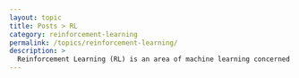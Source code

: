 ```yaml
---
layout: topic
title: Posts > RL
category: reinforcement-learning
permalink: /topics/reinforcement-learning/
description: >
  Reinforcement Learning (RL) is an area of machine learning concerned with how agents ought to take actions in an environment in order to maximize some notion of cumulative reward.
---
```

